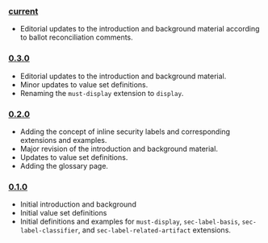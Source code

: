 

### [current](http://build.fhir.org/ig/HL7/fhir-security-label-ds4p/toc.html)
- Editorial updates to the introduction and background material according to ballot reconciliation comments.

### [0.3.0](http://hl7.org/fhir/uv/security-label-ds4p/2021May/toc.html)
- Editorial updates to the introduction and background material.
- Minor updates to value set definitions.
- Renaming the `must-display` extension to `display`.

### [0.2.0](http://hl7.org/fhir/uv/security-label-ds4p/2021May/toc.html)
- Adding the concept of inline security labels and corresponding extensions and examples.
- Major revision of the introduction and background material.
- Updates to value set definitions.
- Adding the glossary page.

### [0.1.0](http://hl7.org/fhir/uv/security-label-ds4p/2020May/toc.html)
- Initial introduction and background
- Initial value set definitions
- Initial definitions and examples for `must-display`, `sec-label-basis`, `sec-label-classifier`, and 
`sec-label-related-artifact` extensions.
